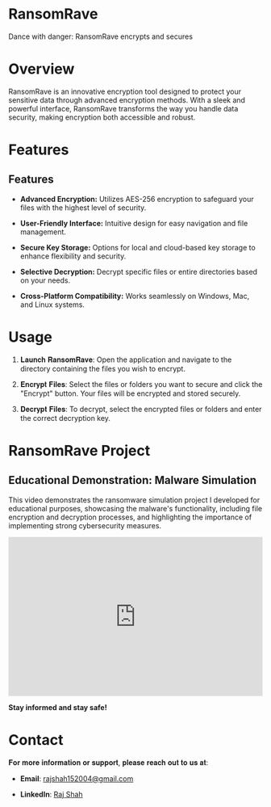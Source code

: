 # RansomRave
Dance with danger: RansomRave encrypts and secures

# Overview
RansomRave is an innovative encryption tool designed to protect your sensitive data through advanced encryption methods. With a sleek and powerful interface, RansomRave transforms the way you handle data security, making encryption both accessible and robust.

# Features
## Features

- **Advanced Encryption:** Utilizes AES-256 encryption to safeguard your files with the highest level of security.

- **User-Friendly Interface:** Intuitive design for easy navigation and file management.

- **Secure Key Storage:** Options for local and cloud-based key storage to enhance flexibility and security.

- **Selective Decryption:** Decrypt specific files or entire directories based on your needs.

- **Cross-Platform Compatibility:** Works seamlessly on Windows, Mac, and Linux systems.


# Usage
1. 𝐋𝐚𝐮𝐧𝐜𝐡 𝐑𝐚𝐧𝐬𝐨𝐦𝐑𝐚𝐯𝐞: Open the application and navigate to the directory containing the files you wish to encrypt.

2. 𝐄𝐧𝐜𝐫𝐲𝐩𝐭 𝐅𝐢𝐥𝐞𝐬: Select the files or folders you want to secure and click the "Encrypt" button. Your files will be encrypted and stored securely.

3. 𝐃𝐞𝐜𝐫𝐲𝐩𝐭 𝐅𝐢𝐥𝐞𝐬: To decrypt, select the encrypted files or folders and enter the correct decryption key.

# RansomRave Project

## Educational Demonstration: Malware Simulation

This video demonstrates the ransomware simulation project I developed for educational purposes, showcasing the malware's functionality, including file encryption and decryption processes, and highlighting the importance of implementing strong cybersecurity measures.

<div align="center" style="padding:62.5% 0 0 0;position:relative;">
    <iframe src="https://player.vimeo.com/video/999194887?title=0&amp;byline=0&amp;portrait=0&amp;badge=0&amp;autopause=0&amp;player_id=0&amp;app_id=58479" frameborder="0" allow="autoplay; fullscreen; picture-in-picture; clipboard-write" style="position:absolute;top:0;left:0;width:100%;height:100%;" title="ransomrave-demo"></iframe>
</div>

**Stay informed and stay safe!**




# Contact
𝐅𝐨𝐫 𝐦𝐨𝐫𝐞 𝐢𝐧𝐟𝐨𝐫𝐦𝐚𝐭𝐢𝐨𝐧 𝐨𝐫 𝐬𝐮𝐩𝐩𝐨𝐫𝐭, 𝐩𝐥𝐞𝐚𝐬𝐞 𝐫𝐞𝐚𝐜𝐡 𝐨𝐮𝐭 𝐭𝐨 𝐮𝐬 𝐚𝐭:


- **Email**: [rajshah152004@gmail.com](mailto:rajshah152004@gmail.com)

- **LinkedIn**: [Raj Shah](https://www.linkedin.com/in/raj-shah-931439260/)

